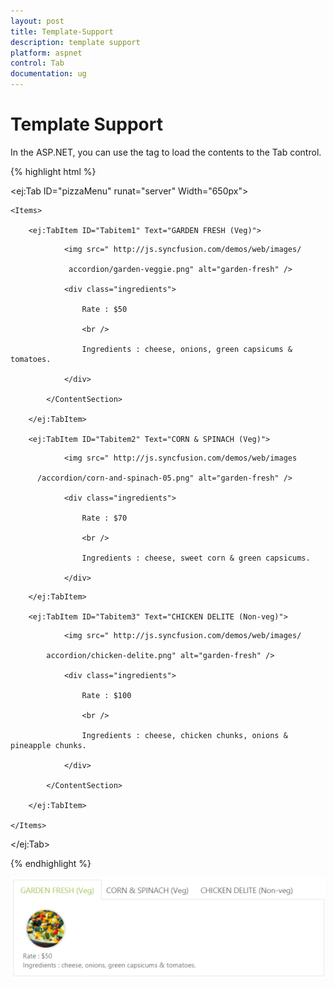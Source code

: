 ```yaml
---
layout: post
title: Template-Support
description: template support
platform: aspnet
control: Tab
documentation: ug
---
```


# Template Support

In the ASP.NET, you can use the <contentsection> tag to load the contents to the Tab control.

{% highlight html %}

<ej:Tab ID="pizzaMenu" runat="server" Width="650px">

    <Items>

        <ej:TabItem ID="Tabitem1" Text="GARDEN FRESH (Veg)">

<ContentSection>

                <img src=" http://js.syncfusion.com/demos/web/images/

                 accordion/garden-veggie.png" alt="garden-fresh" />

                <div class="ingredients">

                    Rate : $50

                    <br />

                    Ingredients : cheese, onions, green capsicums & tomatoes.

                </div>

            </ContentSection>

        </ej:TabItem>

        <ej:TabItem ID="Tabitem2" Text="CORN & SPINACH (Veg)">

<ContentSection>

                <img src=" http://js.syncfusion.com/demos/web/images

          /accordion/corn-and-spinach-05.png" alt="garden-fresh" />

                <div class="ingredients">

                    Rate : $70

                    <br />

                    Ingredients : cheese, sweet corn & green capsicums.

                </div>

</ContentSection>

        </ej:TabItem>

        <ej:TabItem ID="Tabitem3" Text="CHICKEN DELITE (Non-veg)">

<ContentSection>

                <img src=" http://js.syncfusion.com/demos/web/images/

            accordion/chicken-delite.png" alt="garden-fresh" />

                <div class="ingredients">

                    Rate : $100

                    <br />

                    Ingredients : cheese, chicken chunks, onions & pineapple chunks.

                </div>

            </ContentSection>

        </ej:TabItem>

    </Items>

</ej:Tab>





{% endhighlight %}

![](Template-Support_images/Template-Support_img1.png) 





